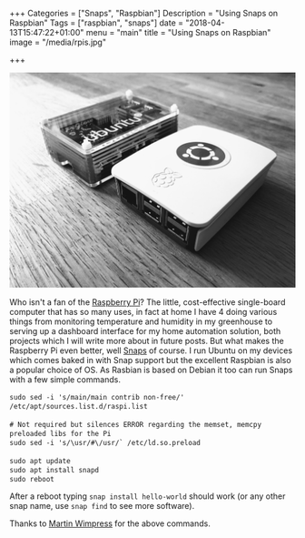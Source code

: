 +++
Categories = ["Snaps", "Raspbian"]
Description = "Using Snaps on Raspbian"
Tags = ["raspbian", "snaps"]
date = "2018-04-13T15:47:22+01:00"
menu = "main"
title = "Using Snaps on Raspbian"
image = "/media/rpis.jpg"

+++

<div align="center"><img src="/media/rpis.jpg" /></div>

Who isn't a fan of the [Raspberry Pi](https://www.raspberrypi.org/)? The little, cost-effective single-board computer that has so many uses, in fact at home I have 4 doing various things from monitoring temperature and humidity in my greenhouse to serving up a dashboard interface for my home automation solution, both projects which I will write more about in future posts. But what makes the Raspberry Pi even better, well [Snaps](https://snapcraft.io/store) of course. I run Ubuntu on my devices which comes baked in with Snap support but the excellent Raspbian is also a popular choice of OS. As Rasbian is based on Debian it too can run Snaps with a few simple commands.

    sudo sed -i 's/main/main contrib non-free/' /etc/apt/sources.list.d/raspi.list

    # Not required but silences ERROR regarding the memset, memcpy preloaded libs for the Pi
    sudo sed -i 's/\usr/#\/usr/` /etc/ld.so.preload

    sudo apt update
    sudo apt install snapd
    sudo reboot

After a reboot typing ``snap install hello-world`` should work (or any other snap name, use ``snap find`` to see more software).

Thanks to [Martin Wimpress](https://flexion.org/) for the above commands.
